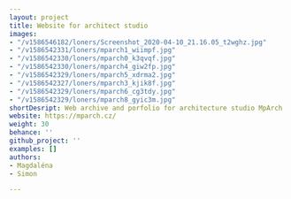 ```yaml
---
layout: project
title: Website for architect studio
images:
- "/v1586546182/loners/Screenshot_2020-04-10_21.16.05_t2wghz.jpg"
- "/v1586542331/loners/mparch1_wiimpf.jpg"
- "/v1586542330/loners/mparch0_k3qvqf.jpg"
- "/v1586542330/loners/mparch4_giw2fp.jpg"
- "/v1586542329/loners/mparch5_xdrma2.jpg"
- "/v1586542327/loners/mparch3_kjik8f.jpg"
- "/v1586542329/loners/mparch6_cg3tdy.jpg"
- "/v1586542329/loners/mparch8_gyic3m.jpg"
shortDesript: Web archive and porfolio for architecture studio MpArch
website: https://mparch.cz/
weight: 30
behance: ''
github_project: ''
examples: []
authors:
- Magdaléna
- Simon

---
```

